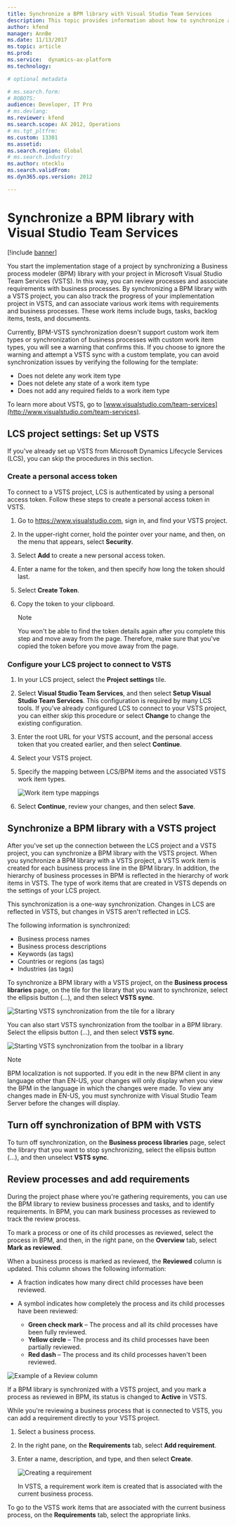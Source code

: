 ```yaml
---
title: Synchronize a BPM library with Visual Studio Team Services
description: This topic provides information about how to synchronize a BPM library in LCS with Visual Studio Team Services (VSTS).
author: kfend
manager: AnnBe
ms.date: 11/13/2017
ms.topic: article
ms.prod: 
ms.service:  dynamics-ax-platform
ms.technology: 

# optional metadata

# ms.search.form: 
# ROBOTS: 
audience: Developer, IT Pro
# ms.devlang: 
ms.reviewer: kfend
ms.search.scope: AX 2012, Operations
# ms.tgt_pltfrm: 
ms.custom: 13301
ms.assetid: 
ms.search.region: Global
# ms.search.industry: 
ms.author: ntecklu
ms.search.validFrom: 
ms.dyn365.ops.version: 2012

---
```


# Synchronize a BPM library with Visual Studio Team Services

[!include [banner](../includes/banner.md)]

You start the implementation stage of a project by synchronizing a Business process modeler (BPM) library with your project in Microsoft Visual Studio Team Services (VSTS). In this way, you can review processes and associate requirements with business processes. By synchronizing a BPM library with a VSTS project, you can also track the progress of your implementation project in VSTS, and can associate various work items with requirements and business processes. These work items include bugs, tasks, backlog items, tests, and documents.

Currently, BPM-VSTS synchronization doesn't support custom work item types or synchronization of business processes with custom work item types, you will see a warning that confirms this. If you choose to ignore the warning and attempt a VSTS sync with a custom template, you can avoid synchronization issues by verifying the following for the template:
- Does not delete any work item type
- Does not delete any state of a work item type
- Does not add any required fields to a work item type

To learn more about VSTS, go to [www.visualstudio.com/team-services](http://www.visualstudio.com/team-services).

## LCS project settings: Set up VSTS

If you've already set up VSTS from Microsoft Dynamics Lifecycle Services (LCS), you can skip the procedures in this section.

### Create a personal access token

To connect to a VSTS project, LCS is authenticated by using a personal access token. Follow these steps to create a personal access token in VSTS.

1. Go to <https://www.visualstudio.com>, sign in, and find your VSTS project.
2. In the upper-right corner, hold the pointer over your name, and then, on the menu that appears, select **Security**.
3. Select **Add** to create a new personal access token.
4. Enter a name for the token, and then specify how long the token should last.
5. Select **Create Token**.
6. Copy the token to your clipboard.

    > [!NOTE]
    > You won't be able to find the token details again after you complete this step and move away from the page. Therefore, make sure that you've copied the token before you move away from the page.

### Configure your LCS project to connect to VSTS

1. In your LCS project, select the **Project settings** tile.
2. Select **Visual Studio Team Services**, and then select **Setup Visual Studio Team Services**. This configuration is required by many LCS tools. If you've already configured LCS to connect to your VSTS project, you can either skip this procedure or select **Change** to change the existing configuration.
3. Enter the root URL for your VSTS account, and the personal access token that you created earlier, and then select **Continue**.
4. Select your VSTS project.
5. Specify the mapping between LCS/BPM items and the associated VSTS work item types.

    ![Work item type mappings](./media/newbpm_BlogPost24.png)

6. Select **Continue**, review your changes, and then select **Save**.

## Synchronize a BPM library with a VSTS project

After you've set up the connection between the LCS project and a VSTS project, you can synchronize a BPM library with the VSTS project. When you synchronize a BPM library with a VSTS project, a VSTS work item is created for each business process line in the BPM library. In addition, the hierarchy of business processes in BPM is reflected in the hierarchy of work items in VSTS. The type of work items that are created in VSTS depends on the settings of your LCS project.

This synchronization is a one-way synchronization. Changes in LCS are reflected in VSTS, but changes in VSTS aren't reflected in LCS.

The following information is synchronized:

- Business process names
- Business process descriptions
- Keywords (as tags)
- Countries or regions (as tags)
- Industries (as tags)

To synchronize a BPM library with a VSTS project, on the **Business process libraries** page, on the tile for the library that you want to synchronize, select the ellipsis button (…), and then select **VSTS sync**.

![Starting VSTS synchronization from the tile for a library](./media/newbpm_BlogPost25.png)

You can also start VSTS synchronization from the toolbar in a BPM library. Select the ellipsis button (…), and then select **VSTS sync**.

![Starting VSTS synchronization from the toolbar in a library](./media/newbpm_BlogPost26.png)

>[!NOTE]
> BPM localization is not supported. If you edit in the new BPM client in any language other than EN-US, your changes will only display when you view the BPM in the language in which the changes were made. To view any changes made in EN-US, you must synchronize with Visual Studio Team Server before the changes will display.

## Turn off synchronization of BPM with VSTS

To turn off synchronization, on the **Business process libraries** page, select the library that you want to stop synchronizing, select the ellipsis button (…), and then unselect **VSTS sync**.

## Review processes and add requirements

During the project phase where you're gathering requirements, you can use the BPM library to review business processes and tasks, and to identify requirements. In BPM, you can mark business processes as reviewed to track the review process.

To mark a process or one of its child processes as reviewed, select the process in BPM, and then, in the right pane, on the **Overview** tab, select **Mark as reviewed**.

When a business process is marked as reviewed, the **Reviewed** column is updated. This column shows the following information:

- A fraction indicates how many direct child processes have been reviewed.
- A symbol indicates how completely the process and its child processes have been reviewed:

   - **Green check mark** – The process and all its child processes have been fully reviewed.
   - **Yellow circle** – The process and its child processes have been partially reviewed.
   - **Red dash** – The process and its child processes haven't been reviewed.

![Example of a Review column](./media/newbpm_BlogPost28.png)

If a BPM library is synchronized with a VSTS project, and you mark a process as reviewed in BPM, its status is changed to **Active** in VSTS.

While you're reviewing a business process that is connected to VSTS, you can add a requirement directly to your VSTS project.

1. Select a business process.
2. In the right pane, on the **Requirements** tab, select **Add requirement**.
3. Enter a name, description, and type, and then select **Create**.

    ![Creating a requirement](./media/newbpm_BlogPost29.png)

    In VSTS, a requirement work item is created that is associated with the current business process.

To go to the VSTS work items that are associated with the current business process, on the **Requirements** tab, select the appropriate links.
